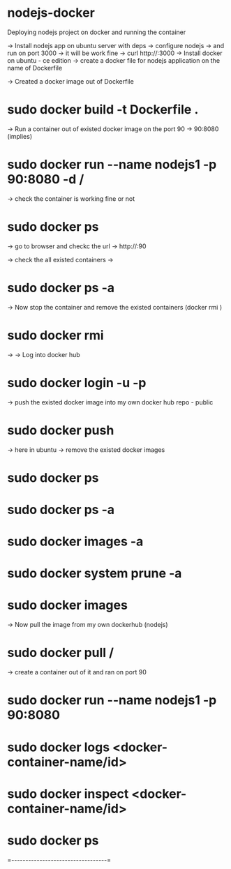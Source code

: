 # nodejs-docker
Deploying nodejs project on docker and running the container

-> Install nodejs app on ubuntu server with deps
-> configure nodejs -> and run on port 3000  -> it will be work fine -> curl http://<ip-addr>:3000
-> Install docker on ubuntu - ce edition
-> create a docker file for nodejs application on the name of Dockerfile
  
-> Created a docker image out of Dockerfile

# sudo docker build -t Dockerfile .
-> Run a container out of existed docker image on the port 90  -> 90:8080 (implies)

# sudo docker run --name nodejs1 -p 90:8080 -d <dockerhub-username>/<dockerimage-name>

-> check the container is working fine or not

# sudo docker ps 

-> go to browser and checkc the url -> http://<ip-addr>:90

-> check the all existed containers -> 
# sudo docker ps -a

-> Now stop the container and remove the existed containers (docker rmi <container-id>)
# sudo docker rmi <container-id>
 
-> -> Log into docker hub

# sudo docker login -u <dockerhub-username> -p <dockerhub-passwd>

-> push the existed docker image into my own docker hub repo - public

# sudo docker push <image-name>
  
-> here in ubuntu -> remove the existed docker images 

# sudo docker ps
# sudo docker ps -a 
# sudo docker images -a
# sudo docker system prune -a
# sudo docker images 

-> Now pull the image from my own dockerhub (nodejs)

# sudo docker pull <dockerhub-username>/<docker-imagename>
  
-> create a container out of it and ran on port 90

# sudo docker run --name nodejs1 -p 90:8080 <docker-image-name>
  
  # sudo docker logs <docker-container-name/id>
  # sudo docker inspect <docker-container-name/id>
  
 # sudo docker ps 
 =----------------------------------=
